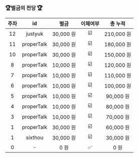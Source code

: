 ### 🏆벌금의 전당 🏆

| 주차 | id | 벌금 | 이체여부 | 총 누적 |
|:--:|:---:|:---:|:---:|:----:|
| 12 | justyuk | 30,000 원| ☑️ | 210,000 원|
| 11 | properTalk | 30,000 원| ☑️ | 180,000 원|
| 10 | properTalk | 30,000 원| ☑️ | 150,000 원|
| 8 | properTalk | 10,000 원| ☑️ | 120,000 원|
| 7 | properTalk | 10,000 원| ☑️ | 110,000 원|
| 6 | properTalk | 10,000 원| ☑️ | 100,000 원|
| 5 | properTalk | 10,000 원| ☑️ | 90,000 원|
| 4 | properTalk | 10,000 원| ☑️ | 80,000 원|
| 3 | properTalk | 10,000 원| ☑️ | 70,000 원|
| 1 | properTalk | 30,000 원| ☑️ | 60,000 원|
| 1 | sixthou | 30,000 원| ☑️ | 30,000 원|
| 0 | - | 0 원| ✅ | 0 원|
